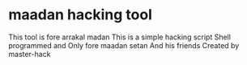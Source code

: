 # maadan hacking tool

This tool is fore arrakal madan
This is a simple hacking script
Shell programmed and 
Only fore maadan setan
And his friends
Created by master-hack
